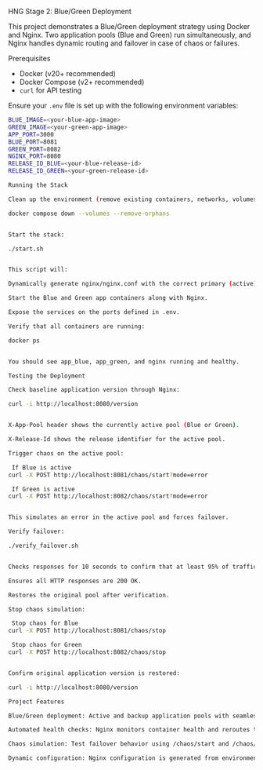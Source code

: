 HNG Stage 2: Blue/Green Deployment

This project demonstrates a Blue/Green deployment strategy using Docker and Nginx. Two application pools (Blue and Green) run simultaneously, and Nginx handles dynamic routing and failover in case of chaos or failures.  

Prerequisites

- Docker (v20+ recommended)
- Docker Compose (v2+ recommended)
- `curl` for API testing

Ensure your `.env` file is set up with the following environment variables:

```bash
BLUE_IMAGE=<your-blue-app-image>
GREEN_IMAGE=<your-green-app-image>
APP_PORT=3000
BLUE_PORT=8081
GREEN_PORT=8082
NGINX_PORT=8080
RELEASE_ID_BLUE=<your-blue-release-id>
RELEASE_ID_GREEN=<your-green-release-id>

Running the Stack

Clean up the environment (remove existing containers, networks, volumes):

docker compose down --volumes --remove-orphans


Start the stack:

./start.sh


This script will:

Dynamically generate nginx/nginx.conf with the correct primary (active) and backup pool.

Start the Blue and Green app containers along with Nginx.

Expose the services on the ports defined in .env.

Verify that all containers are running:

docker ps


You should see app_blue, app_green, and nginx running and healthy.

Testing the Deployment

Check baseline application version through Nginx:

curl -i http://localhost:8080/version


X-App-Pool header shows the currently active pool (Blue or Green).

X-Release-Id shows the release identifier for the active pool.

Trigger chaos on the active pool:

 If Blue is active
curl -X POST http://localhost:8081/chaos/start?mode=error

 If Green is active
curl -X POST http://localhost:8082/chaos/start?mode=error


This simulates an error in the active pool and forces failover.

Verify failover:

./verify_failover.sh


Checks responses for 10 seconds to confirm that at least 95% of traffic is served by the backup pool.

Ensures all HTTP responses are 200 OK.

Restores the original pool after verification.

Stop chaos simulation:

 Stop chaos for Blue
curl -X POST http://localhost:8081/chaos/stop

 Stop chaos for Green
curl -X POST http://localhost:8082/chaos/stop


Confirm original application version is restored:

curl -i http://localhost:8080/version

Project Features

Blue/Green deployment: Active and backup application pools with seamless failover.

Automated health checks: Nginx monitors container health and reroutes traffic.

Chaos simulation: Test failover behavior using /chaos/start and /chaos/stop endpoints.

Dynamic configuration: Nginx configuration is generated from environment variables.
